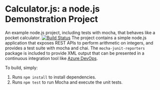 Calculator.js: a node.js Demonstration Project
==============================================
An example node.js project, including tests with mocha, that behaves like
a pocket calculator.
[![Build Status](https://dev.azure.com/yuyuhlaing/ICTTI%20(Agile%20Planning%20and%20Portfolio%20Mgmt%20with%20Azure%20Boards)/_apis/build/status/yyuhlaing.calculator?branchName=refs%2Fpull%2F2%2Fmerge)](https://dev.azure.com/yuyuhlaing/ICTTI%20(Agile%20Planning%20and%20Portfolio%20Mgmt%20with%20Azure%20Boards)/_build/latest?definitionId=21&branchName=refs%2Fpull%2F2%2Fmerge)
The project contains a simple node.js application that exposes REST APIs
to perform arithmetic on integers, and provides a test suite with mocha
and chai.  The `mocha-junit-reporters` package is included to provide XML
output that can be presented in a continuous integration tool like
[Azure DevOps](https://azure.com/devops).

To build, simply:

1. Runs `npm install` to install dependencies.
2. Runs `npm test` to run Mocha and execute the unit tests.

